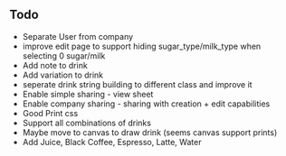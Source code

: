 ## Todo

* Separate User from company
* improve edit page to support hiding sugar_type/milk_type when selecting 0 sugar/milk
* Add note to drink
* Add variation to drink
* seperate drink string building to different class and improve it
* Enable simple sharing - view sheet
* Enable company sharing - sharing with creation + edit capabilities
* Good Print css
* Support all combinations of drinks
* Maybe move to canvas to draw drink (seems canvas support prints)
* Add Juice, Black Coffee, Espresso, Latte, Water